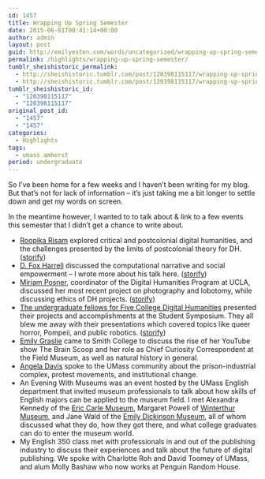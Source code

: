 ```yaml
---
id: 1457
title: Wrapping Up Spring Semester
date: 2015-06-01T00:41:14+00:00
author: admin
layout: post
guid: http://emilyesten.com/words/uncategorized/wrapping-up-spring-semester/
permalink: /highlights/wrapping-up-spring-semester/
tumblr_sheishistoric_permalink:
  - http://sheishistoric.tumblr.com/post/120398115117/wrapping-up-spring-semester
  - http://sheishistoric.tumblr.com/post/120398115117/wrapping-up-spring-semester
tumblr_sheishistoric_id:
  - "120398115117"
  - "120398115117"
original_post_id:
  - "1457"
  - "1457"
categories:
  - Highlights
tags:
  - umass amherst
period: undergraduate
---
```

So I’ve been home for a few weeks and I haven’t been writing for my blog. But that’s not for lack of information &#8211; it’s just taking me a bit longer to settle down and get my words on screen. 

In the meantime however, I wanted to to talk about & link to a few events this semester that I didn’t get a chance to write about.

<!-- more -->

  * <a href="https://youtu.be/I6i3wDSwwoY" target="_blank">Roopika Risam</a> explored critical and postcolonial digital humanities, and the challenges presented by the limits of postcolonial theory for DH. (<a href="https://storify.com/5cDH/5colldh-speaker-series-roopika-risam" target="_blank">storify</a>)
  * <a href="https://youtu.be/c6BZ6f_dWog" target="_blank">D. Fox Harrell</a> discussed the computational narrative and social empowerment &#8211; I wrote more about his talk here. (<a href="https://storify.com/5cDH/5colldh-speaker-series-d-fox-harrell" target="_blank">storify</a>)
  * <a href="https://youtu.be/M9zkTTLLnDs" target="_blank">Miriam Posner</a>, coordinator of the Digital Humanities Program at UCLA, discussed her most recent project on photography and lobotomy, while discussing ethics of DH projects. (<a href="https://storify.com/5cDH/5colldh-speaker-series-miriam-posner" target="_blank">storify</a>)
  * <a href="http://symposium.5colldh.org" target="_blank">The undergraduate fellows for Five College Digital Humanities</a> presented their projects and accomplishments at the Student Symposium. They all blew me away with their presentations which covered topics like queer horror, Pompeii, and public robotics. (<a href="https://storify.com/5cDH/5colldh-the-new-rigor" target="_blank">storify</a>)
  * <a href="http://ehmeegee.tumblr.com/post/116862218627/voldified-holy-fuckig-shit-y0-smith-college" target="_blank">Emily Graslie</a> came to Smith College to discuss the rise of her YouTube show The Brain Scoop and her role as Chief Curiosity Correspondent at the Field Museum, as well as natural history in general. 
  * <a href="https://www.umass.edu/events/angela-davis-sustaining-social-justice-movements" target="_blank">Angela Davis</a> spoke to the UMass community about the prison-industrial complex, protest movements, and institutional change.
  * An Evening With Museums was an event hosted by the UMass English department that invited museum professionals to talk about how skills of English majors can be applied to the museum field. I met Alexandra Kennedy of the <a href="http://www.carlemuseum.org" target="_blank">Eric Carle Museum</a>, Margaret Powell of <a href="http://www.winterthur.org" target="_blank">Winterthur Museum</a>, and Jane Wald of the <a href="https://www.emilydickinsonmuseum.org" target="_blank">Emily Dickinson Museum</a>, all of whom discussed what they do, how they got there, and what college graduates can do to enter the museum world. 
  * My English 350 class met with professionals in and out of the publishing industry to discuss their experiences and talk about the future of digital publishing. We spoke with Charlotte Roh and David Toomey of UMass, and alum Molly Bashaw who now works at Penguin Random House.  
